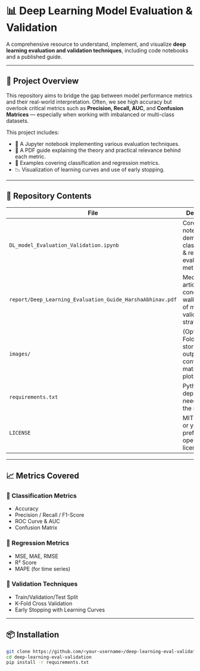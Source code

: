 # 📊 Deep Learning Model Evaluation & Validation

A comprehensive resource to understand, implement, and visualize **deep learning evaluation and validation techniques**, including code notebooks and a published guide.

---

## 📌 Project Overview

This repository aims to bridge the gap between model performance metrics and their real-world interpretation. Often, we see high accuracy but overlook critical metrics such as **Precision, Recall, AUC**, and **Confusion Matrices** — especially when working with imbalanced or multi-class datasets.

This project includes:
- 📓 A Jupyter notebook implementing various evaluation techniques.
- 📄 A PDF guide explaining the theory and practical relevance behind each metric.
- 🧪 Examples covering classification and regression metrics.
- 📉 Visualization of learning curves and use of early stopping.

---

## 📁 Repository Contents

| File | Description |
|------|-------------|
| `DL_model_Evaluation_Validation.ipynb` | Core notebook demonstrating classification & regression evaluation metrics. |
| `report/Deep_Learning_Evaluation_Guide_HarshaAbhinav.pdf` | Medium-style article: conceptual walkthrough of metrics and validation strategies. |
| `images/` | (Optional) Folder for storing visual outputs like confusion matrix or ROC plots. |
| `requirements.txt` | Python dependencies needed to run the notebook. |
| `LICENSE` | MIT License or your preferred open-source license. |

---

## 📈 Metrics Covered

### 🧠 Classification Metrics
- Accuracy
- Precision / Recall / F1-Score
- ROC Curve & AUC
- Confusion Matrix

### 📐 Regression Metrics
- MSE, MAE, RMSE
- R² Score
- MAPE (for time series)

### 🧪 Validation Techniques
- Train/Validation/Test Split
- K-Fold Cross Validation
- Early Stopping with Learning Curves

---

## 📦 Installation

```bash
git clone https://github.com/<your-username>/deep-learning-eval-validation.git
cd deep-learning-eval-validation
pip install -r requirements.txt

